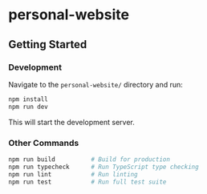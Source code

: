 # personal-website

## Getting Started

### Development

Navigate to the `personal-website/` directory and run:

```bash
npm install
npm run dev
```

This will start the development server.

### Other Commands

```bash
npm run build          # Build for production
npm run typecheck      # Run TypeScript type checking
npm run lint           # Run linting
npm run test           # Run full test suite
```
